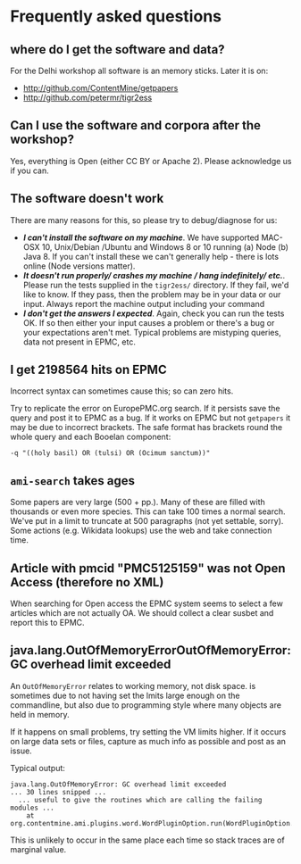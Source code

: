 # Frequently asked questions

## where do I get the software and data?
For the Delhi workshop all software is an memory sticks. Later it is on:
* http://github.com/ContentMine/getpapers
* http://github.com/petermr/tigr2ess

## Can I use the software and corpora after the workshop?
Yes, everything is Open (either CC BY or Apache 2). Please acknowledge us if you can.

## The software doesn't work
There are many reasons for this, so please try to debug/diagnose for us:
* ***I can't install the software on my machine***. We have supported MAC-OSX 10, Unix/Debian /Ubuntu and 
Windows 8 or 10 running (a) Node (b) Java 8. If you can't install these we can't generally help - there is lots online 
(Node versions matter).
* ***It doesn't run properly/ crashes my machine / hang indefinitely/ etc.***. Please run the tests supplied in the `tigr2ess/` directory.
If they fail, we'd like to know. If they pass, then the problem may be in your data or our input. Always report the machine output
including your command
* ***I don't get the answers I expected***. Again, check you can run the tests OK. If so then either your input causes a problem or 
there's a bug or your expectations aren't met. Typical problems are mistyping queries, data not present in EPMC, etc.

## I get 2198564 hits on EPMC
Incorrect syntax can sometimes cause this; so can zero hits.

Try to replicate the error on EuropePMC.org search. If it persists save the query and post it to EPMC as a bug. If it works on EPMC but not `getpapers` it may be due to incorrect brackets. The safe format has brackets round the whole query and each Booelan component:
```
-q "((holy basil) OR (tulsi) OR (Ocimum sanctum))"
```


## `ami-search` takes **ages**
Some papers are very large (500 + pp.). Many of these are filled with thousands or even more species. This can take 100 times  a normal 
search. We've put in a limit to truncate at 500 paragraphs (not yet settable, sorry). Some actions (e.g. Wikidata lookups) use the web and 
take connection time.

## Article with pmcid "PMC5125159" was not Open Access (therefore no XML)
When searching for Open access the EPMC system seems to select a few articles which are not actually OA. We should collect a clear susbet and report this to EPMC.

## java.lang.OutOfMemoryErrorOutOfMemoryError: GC overhead limit exceeded
An `OutOfMemoryError` relates to working memory, not disk space.
is sometimes due to not having set the lmits large enough on the commandline, but also due to programming style
where many objects are held in memory.

If it happens on small problems, try setting the VM limits higher. If it occurs on large data sets or files, capture as much info as possible and post as an issue.

Typical output:
```
java.lang.OutOfMemoryError: GC overhead limit exceeded
... 30 lines snipped ...
  ... useful to give the routines which are calling the failing modules ...
	at org.contentmine.ami.plugins.word.WordPluginOption.run(WordPluginOption.java:39)
```
This is unlikely to occur in the same place each time so stack traces are of marginal value.



